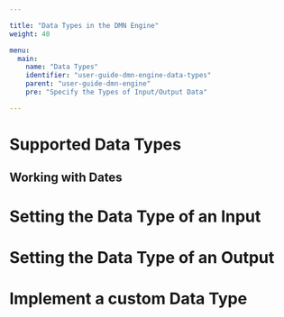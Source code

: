 ```yaml
---

title: "Data Types in the DMN Engine"
weight: 40

menu:
  main:
    name: "Data Types"
    identifier: "user-guide-dmn-engine-data-types"
    parent: "user-guide-dmn-engine"
    pre: "Specify the Types of Input/Output Data"

---
```


# Supported Data Types

## Working with Dates

# Setting the Data Type of an Input

# Setting the Data Type of an Output

# Implement a custom Data Type